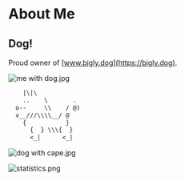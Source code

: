 # About Me

## Dog!

Proud owner of [www.bigly.dog](https://bigly.dog).

![me with dog.jpg](dog_pic.jpg)

```txt
    |\|\
    ..    \       .
  o--     \\    / @)
  v__///\\\\__/ @
    {           }
      {  } \\\{  }
      <_|      <_|
```

![dog with cape.jpg](super_dog.jpg)

![statistics.png](https://github-readme-stats.vercel.app/api?username=ms-jpq&show_icons=true&theme=buefy)
